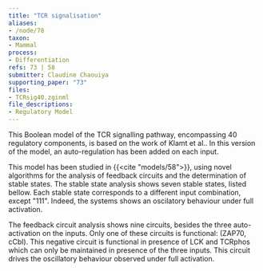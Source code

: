 ```yaml
---
title: "TCR signalisation"
aliases:
- /node/78
taxon: 
- Mammal
process: 
- Differentiation
refs: 73 | 58
submitter: Claudine Chaouiya
supporting_paper: "73"
files: 
- TCRsig40.zginml
file_descriptions: 
- Regulatory Model
---
```



This Boolean model of the TCR signalling pathway, encompassing 40 regulatory
components, is based on the work of Klamt et al..
In this version of the model, an auto-regulation has been added on each input.


This model has been studied in {{<cite "models/58">}}, using novel algorithms
for the analysis of feedback circuits and the determination of stable states.
The stable state analysis shows seven stable states, listed bellow.
Each stable state corresponds to a different input combination, except "111".
Indeed, the systems shows an oscilatory behaviour under full activation.


The feedback circuit analysis shows nine circuits, besides the three auto-
activation on the inputs. Only one of these circuits is functional: (ZAP70,
cCbl). This negative circuit is functional in presence of LCK and TCRphos
which can only be maintained in presence of the three inputs. This circuit
drives the oscillatory behaviour observed under full activation.


